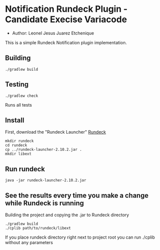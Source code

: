 # Notification Rundeck Plugin - Candidate Execise Variacode
+ Author: Leonel Jesus Juarez Etchenique

This is a simple Rundeck Notification plugin implementation.

## Building

    ./gradlew build

## Testing

    ./gradlew check

Runs all tests

## Install

First, download the "Rundeck Launcher" [Rundeck](http://rundeck.org/downloads.html)

    mkdir rundeck
    cd rundeck
    cp ../rundeck-launcher-2.10.2.jar .
    mkdir libext

## Run rundeck

    java -jar rundeck-launcher-2.10.2.jar

## See the results every time you make a change while Rundeck is running
Building the project and copying the .jar to Rundeck directory
    
    ./gradlew build
    ./cplib path/to/rundeck/libext

If you place rundeck directory right next to project root you can run ./cplib without any parameters

